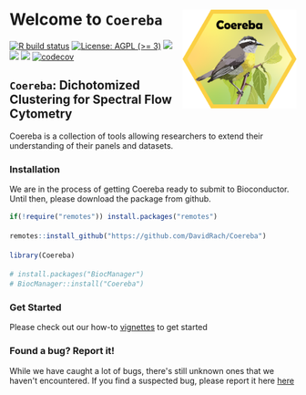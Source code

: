 # Welcome to `Coereba` <img src="inst/hex/hex.png" width="200" align="right"/>

<!-- To modify Package/Title/Description/Authors fields, edit the DESCRIPTION file -->
<!-- badges: start -->

[![R build
status](https://github.com/DavidRach/Coereba/workflows/rworkflows/badge.svg)](https://github.com/DavidRach/Coereba/actions)
[![License: AGPL (\>=
3)](https://img.shields.io/badge/license-AGPL%20(%3E=%203)-blue.svg)](https://cran.r-project.org/web/licenses/AGPL%20(%3E=%203))
[![](https://img.shields.io/badge/devel%20version-0.1.0-black.svg)](https://github.com/DavidRach/Coereba)
[![](https://img.shields.io/github/languages/code-size/DavidRach/Coereba.svg)](https://github.com/DavidRach/Coereba)
[![](https://img.shields.io/github/last-commit/DavidRach/Coereba.svg)](https://github.com/DavidRach/Coereba/commits/master)
[![codecov](https://codecov.io/gh/DavidRach/Coereba/graph/badge.svg?token=1SRXI13GOE)](https://codecov.io/gh/DavidRach/Coereba)
<br> <!-- badges: end -->

## `Coereba`: Dichotomized Clustering for Spectral Flow Cytometry

Coereba is a collection of tools allowing researchers to extend their understanding of their panels and datasets. 


### Installation

We are in the process of getting Coereba ready to submit to Bioconductor. Until then, please download the package from github. 

``` r
if(!require("remotes")) install.packages("remotes")

remotes::install_github("https://github.com/DavidRach/Coereba")

library(Coereba)

# install.packages("BiocManager")
# BiocManager::install("Coereba")
```

### Get Started

Please check out our how-to [vignettes](https://davidrach.github.io/Coereba/articles/GettingStarted.html)
to get started


### Found a bug? Report it!

While we have caught a lot of bugs, there's still unknown ones that we haven't encountered. If you find a suspected bug, please report it here [here](https://github.com/DavidRach/Coereba/issues)




